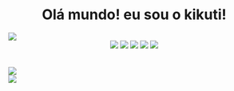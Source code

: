 <h1 align="center">Olá mundo! eu sou o <b>kikuti!</b></h1>
<a href="https://github.com/kikuti-fullstack">
  <img src="https://komarev.com/ghpvc/?username=kikuti-fullstack&style=flat-square" />
</a>

<br />

<div align="center">
  <img src="https://img.shields.io/badge/html%205-012cd1?style=for-the-badge&logo=html5&logoColor=fafafa&labelColor=012cd1" />
  <img src="https://img.shields.io/badge/css%203-012cd1?style=for-the-badge&logo=css3&logoColor=fafafa&labelColor=012cd1" />
  <img src="https://img.shields.io/badge/-JavaScript-012cd1?style=for-the-badge&logo=javascript&logoColor=fafafa&labelColor=012cd1" />
  <img src="https://img.shields.io/badge/-git-012cd1?style=for-the-badge&logo=git&logoColor=fafafa&labelColor=012cd1" />
  <img src="https://img.shields.io/badge/-github-012cd1?style=for-the-badge&logo=github&logoColor=fafafa&labelColor=012cd1" />
</div>

<br />
<br />

<img src="https://github-readme-stats.vercel.app/api?username=kikuti-fullstack&show_icons=true&theme=radical&title_color=0124b4&text_color=fafafa&icon_color=012cd1" />
<br />
<img src="https://github-readme-stats.vercel.app/api/top-langs/?username=kikuti-fullstack&theme=radical&title_color=012cd1&text_color=fafafa" />

